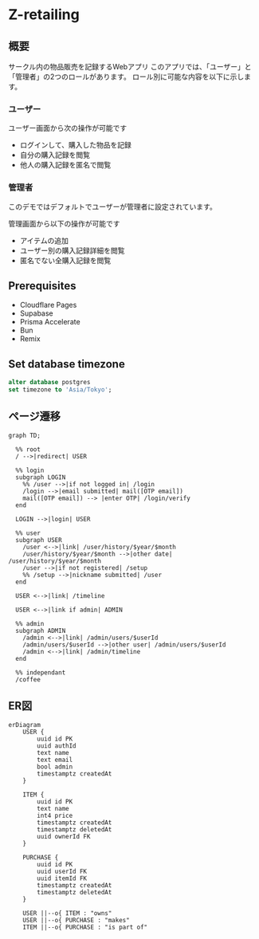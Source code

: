 # Z-retailing

## 概要
サークル内の物品販売を記録するWebアプリ
このアプリでは、「ユーザー」と「管理者」の2つのロールがあります。
ロール別に可能な内容を以下に示します。

### ユーザー
ユーザー画面から次の操作が可能です

- ログインして、購入した物品を記録
- 自分の購入記録を閲覧
- 他人の購入記録を匿名で閲覧

### 管理者
このデモではデフォルトでユーザーが管理者に設定されています。

管理画面から以下の操作が可能です

- アイテムの追加
- ユーザー別の購入記録詳細を閲覧
- 匿名でない全購入記録を閲覧


## Prerequisites

- Cloudflare Pages
- Supabase
- Prisma Accelerate
- Bun
- Remix

## Set database timezone

```sql
alter database postgres
set timezone to 'Asia/Tokyo';
```

## ページ遷移

```mermaid
graph TD;

  %% root
  / -->|redirect| USER

  %% login
  subgraph LOGIN
    %% /user -->|if not logged in| /login
    /login -->|email submitted| mail([OTP email])
    mail([OTP email]) --> |enter OTP| /login/verify
  end
  
  LOGIN -->|login| USER

  %% user
  subgraph USER
    /user <-->|link| /user/history/$year/$month
    /user/history/$year/$month -->|other date| /user/history/$year/$month
    /user -->|if not registered| /setup
    %% /setup -->|nickname submitted| /user
  end
  
  USER <-->|link| /timeline
  
  USER <-->|link if admin| ADMIN

  %% admin
  subgraph ADMIN
    /admin <-->|link| /admin/users/$userId
    /admin/users/$userId -->|other user| /admin/users/$userId
    /admin <-->|link| /admin/timeline
  end

  %% independant
  /coffee
```

## ER図
```mermaid
erDiagram 
    USER {
        uuid id PK
        uuid authId
        text name
        text email
        bool admin
        timestamptz createdAt
    }

    ITEM {
        uuid id PK
        text name
        int4 price
        timestamptz createdAt
        timestamptz deletedAt
        uuid ownerId FK
    }

    PURCHASE {
        uuid id PK
        uuid userId FK
        uuid itemId FK
        timestamptz createdAt
        timestamptz deletedAt
    }

    USER ||--o{ ITEM : "owns"
    USER ||--o{ PURCHASE : "makes"
    ITEM ||--o{ PURCHASE : "is part of"
```

